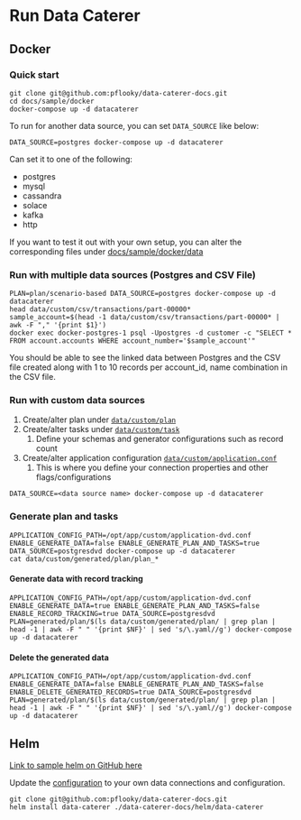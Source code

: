 # Run Data Caterer

## Docker

### Quick start

```shell
git clone git@github.com:pflooky/data-caterer-docs.git
cd docs/sample/docker
docker-compose up -d datacaterer
```

To run for another data source, you can set `DATA_SOURCE` like below:
```shell
DATA_SOURCE=postgres docker-compose up -d datacaterer
```
  
Can set it to one of the following:
  
- postgres
- mysql
- cassandra
- solace
- kafka
- http

If you want to test it out with your own setup, you can alter the corresponding files under [docs/sample/docker/data](https://github.com/pflooky/data-caterer-docs/tree/main/docs/sample/docker/data)


### Run with multiple data sources (Postgres and CSV File)

```shell
PLAN=plan/scenario-based DATA_SOURCE=postgres docker-compose up -d datacaterer
head data/custom/csv/transactions/part-00000*
sample_account=$(head -1 data/custom/csv/transactions/part-00000* | awk -F "," '{print $1}')
docker exec docker-postgres-1 psql -Upostgres -d customer -c "SELECT * FROM account.accounts WHERE account_number='$sample_account'"
```

You should be able to see the linked data between Postgres and the CSV file created along with 1 to 10 records per
account_id, name combination in the CSV file.

### Run with custom data sources

1. Create/alter plan under [`data/custom/plan`](https://github.com/pflooky/data-caterer-docs/tree/main/docs/sample/docker/data/custom/plan)
2. Create/alter tasks under [`data/custom/task`](https://github.com/pflooky/data-caterer-docs/tree/main/docs/sample/docker/data/custom/task)
    1. Define your schemas and generator configurations such as record count
3. Create/alter application configuration [`data/custom/application.conf`](https://github.com/pflooky/data-caterer-docs/blob/main/docs/sample/docker/data/custom/application.conf)
    1. This is where you define your connection properties and other flags/configurations

```shell
DATA_SOURCE=<data source name> docker-compose up -d datacaterer
```

### Generate plan and tasks

```shell
APPLICATION_CONFIG_PATH=/opt/app/custom/application-dvd.conf ENABLE_GENERATE_DATA=false ENABLE_GENERATE_PLAN_AND_TASKS=true DATA_SOURCE=postgresdvd docker-compose up -d datacaterer
cat data/custom/generated/plan/plan_*
```

#### Generate data with record tracking

```shell
APPLICATION_CONFIG_PATH=/opt/app/custom/application-dvd.conf ENABLE_GENERATE_DATA=true ENABLE_GENERATE_PLAN_AND_TASKS=false ENABLE_RECORD_TRACKING=true DATA_SOURCE=postgresdvd PLAN=generated/plan/$(ls data/custom/generated/plan/ | grep plan | head -1 | awk -F " " '{print $NF}' | sed 's/\.yaml//g') docker-compose up -d datacaterer
```

#### Delete the generated data

```shell
APPLICATION_CONFIG_PATH=/opt/app/custom/application-dvd.conf ENABLE_GENERATE_DATA=false ENABLE_GENERATE_PLAN_AND_TASKS=false ENABLE_DELETE_GENERATED_RECORDS=true DATA_SOURCE=postgresdvd PLAN=generated/plan/$(ls data/custom/generated/plan/ | grep plan | head -1 | awk -F " " '{print $NF}' | sed 's/\.yaml//g') docker-compose up -d datacaterer
```

## Helm

[Link to sample helm on GitHub here](https://github.com/pflooky/data-caterer-docs/tree/main/helm/data-caterer)

Update the [configuration](https://github.com/pflooky/data-caterer-docs/blob/main/helm/data-caterer/templates/configuration.yaml)
to your own data connections and configuration.

```shell
git clone git@github.com:pflooky/data-caterer-docs.git
helm install data-caterer ./data-caterer-docs/helm/data-caterer
```
